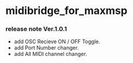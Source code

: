 midibridge_for_maxmsp
=====================
### release note Ver.1.0.1
- add OSC Recieve ON / OFF Toggle.
- add Port Number changer.
- add All MIDI channel changer.